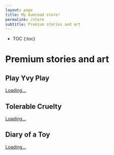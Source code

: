 ```yaml
---
layout: page
title: My Gumroad store!
permalink: /store
subtitle: Premium stories and art
---
```

* TOC
{:toc}

# Premium stories and art

## Play Yvy Play
<script src="https://gumroad.com/js/gumroad-embed.js"></script>
<div class="gumroad-product-embed" data-outbound-embed="true"><a href="https://harmonymotion.gumroad.com/l/WfAQX">Loading...</a></div>

## Tolerable Cruelty
<script src="https://gumroad.com/js/gumroad-embed.js"></script>
<div class="gumroad-product-embed"><a href="https://harmonymotion.gumroad.com/l/gwvfn">Loading...</a></div>

## Diary of a Toy
<script src="https://gumroad.com/js/gumroad-embed.js"></script>
<div class="gumroad-product-embed"><a href="https://harmonymotion.gumroad.com/l/azoben">Loading...</a></div>
